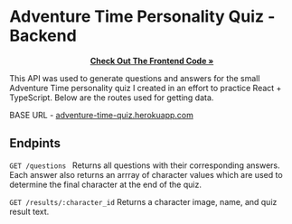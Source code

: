 # Adventure Time Personality Quiz - Backend

<p align="center">
  <a href="https://github.com/sarahdepalo/adventure-time"><strong>Check Out The Frontend Code »</strong></a>
</p>

This API was used to generate questions and answers for the small Adventure Time personality quiz I created in an effort to practice React + TypeScript. Below are the routes used for getting data.

BASE URL - [adventure-time-quiz.herokuapp.com](https://adventure-time-quiz.herokuapp.com)

## Endpints
`GET /questions `
Returns all questions with their corresponding answers. Each answer also returns an arrray of character values which are used to determine the final character at the end of the quiz.

`GET /results/:character_id`
Returns a character image, name, and quiz result text. 
